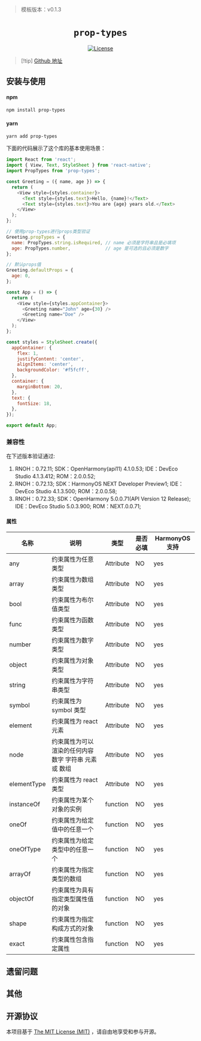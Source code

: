 <!-- {% raw %} -->
> 模板版本：v0.1.3

<p align="center">
  <h1 align="center"> <code>prop-types</code> </h1>
</p>
<p align="center">
    <a href="https://github.com/facebook/prop-types/blob/v15.8.1/LICENSE">
        <img src="https://img.shields.io/badge/license-MIT-green.svg" alt="License" />
    </a>
</p>

> [!tip] [Github 地址](https://github.com/facebook/prop-types/tree/v15.8.1)

## 安装与使用

<!-- tabs:start -->

#### **npm**

```bash
npm install prop-types
```

#### **yarn**

```bash
yarn add prop-types
```

<!-- tabs:end -->

下面的代码展示了这个库的基本使用场景：

```js
import React from 'react';
import { View, Text, StyleSheet } from 'react-native';
import PropTypes from 'prop-types';

const Greeting = ({ name, age }) => {
  return (
    <View style={styles.container}>
      <Text style={styles.text}>Hello, {name}!</Text>
      <Text style={styles.text}>You are {age} years old.</Text>
    </View>
  );
};

// 使用prop-types进行props类型验证
Greeting.propTypes = {
  name: PropTypes.string.isRequired, // name 必须是字符串且是必填项
  age: PropTypes.number,             // age 是可选的且必须是数字
};

// 默认props值
Greeting.defaultProps = {
  age: 0,
};

const App = () => {
  return (
    <View style={styles.appContainer}>
      <Greeting name="John" age={30} />
      <Greeting name="Doe" />
    </View>
  );
};

const styles = StyleSheet.create({
  appContainer: {
    flex: 1,
    justifyContent: 'center',
    alignItems: 'center',
    backgroundColor: '#f5fcff',
  },
  container: {
    marginBottom: 20,
  },
  text: {
    fontSize: 18,
  },
});

export default App;
```

### 兼容性

在下述版本验证通过:

1. RNOH：0.72.11; SDK：OpenHarmony(api11) 4.1.0.53; IDE：DevEco Studio 4.1.3.412; ROM：2.0.0.52;
2. RNOH：0.72.13; SDK：HarmonyOS NEXT Developer Preview1; IDE：DevEco Studio 4.1.3.500; ROM：2.0.0.58;
3. RNOH：0.72.33; SDK：OpenHarmony 5.0.0.71(API Version 12 Release); IDE：DevEco Studio 5.0.3.900; ROM：NEXT.0.0.71;

#### 属性

| 名称        | 说明                                                 | 类型      | 是否必填 |  HarmonyOS 支持 |
| ----------- | ---------------------------------------------------- | --------- | -------- | -------- |
| any         | 约束属性为任意类型                                   | Attribute | NO       | yes      |
| array       | 约束属性为数组类型                                   | Attribute | NO       | yes      |
| bool        | 约束属性为布尔值类型                                 | Attribute | NO       | yes      |
| func        | 约束属性为函数类型                                   | Attribute | NO       | yes      |
| number      | 约束属性为数字类型                                   | Attribute | NO       | yes      |
| object      | 约束属性为对象类型                                   | Attribute | NO       | yes      |
| string      | 约束属性为字符串类型                                 | Attribute | NO       | yes      |
| symbol      | 约束属性为 symbol 类型                               | Attribute | NO       | yes      |
| element     | 约束属性为 react 元素                                | Attribute | NO       | yes      |
| node        | 约束属性为可以渲染的任何内容数字 字符串 元素 或 数组 | Attribute | NO       | yes      |
| elementType | 约束属性为 react 类型                                | Attribute | NO       | yes      |
| instanceOf  | 约束属性为某个对象的实例                             | function  | NO       | yes      |
| oneOf       | 约束属性为给定值中的任意一个                         | function  | NO       | yes      |
| oneOfType   | 约束属性为给定类型中的任意一个                       | function  | NO       | yes      |
| arrayOf     | 约束属性为指定类型的数组                             | function  | NO       | yes      |
| objectOf    | 约束属性为具有指定类型属性值的对象                   | function  | NO       | yes      |
| shape       | 约束属性为指定构成方式的对象                         | function  | NO       | yes      |
| exact       | 约束属性包含指定属性                                 | function  | NO       | yes      |

## 遗留问题

## 其他

## 开源协议

本项目基于 [The MIT License (MIT)](https://github.com/facebook/prop-types/blob/v15.8.1/LICENSE) ，请自由地享受和参与开源。

<!-- {% endraw %} -->